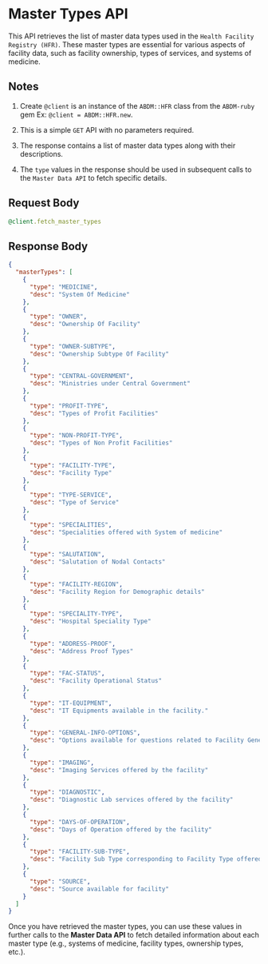 # Master Types API

This API retrieves the list of master data types used in the `Health Facility Registry (HFR)`. These master types are essential for various aspects of facility data, such as facility ownership, types of services, and systems of medicine.

## Notes

1. Create `@client` is an instance of the `ABDM::HFR` class from the `ABDM-ruby` gem Ex: `@client = ABDM::HFR.new`.


2. This is a simple `GET` API with no parameters required.

3. The response contains a list of master data types along with their descriptions.

4. The `type` values in the response should be used in subsequent calls to the `Master Data API` to fetch specific details.


## Request Body
```ruby
@client.fetch_master_types
```

## Response Body
```json
{
  "masterTypes": [
    {
      "type": "MEDICINE",
      "desc": "System Of Medicine"
    },
    {
      "type": "OWNER",
      "desc": "Ownership Of Facility"
    },
    {
      "type": "OWNER-SUBTYPE",
      "desc": "Ownership Subtype Of Facility"
    },
    {
      "type": "CENTRAL-GOVERNMENT",
      "desc": "Ministries under Central Government"
    },
    {
      "type": "PROFIT-TYPE",
      "desc": "Types of Profit Facilities"
    },
    {
      "type": "NON-PROFIT-TYPE",
      "desc": "Types of Non Profit Facilities"
    },
    {
      "type": "FACILITY-TYPE",
      "desc": "Facility Type"
    },
    {
      "type": "TYPE-SERVICE",
      "desc": "Type of Service"
    },
    {
      "type": "SPECIALITIES",
      "desc": "Specialities offered with System of medicine"
    },
    {
      "type": "SALUTATION",
      "desc": "Salutation of Nodal Contacts"
    },
    {
      "type": "FACILITY-REGION",
      "desc": "Facility Region for Demographic details"
    },
    {
      "type": "SPECIALITY-TYPE",
      "desc": "Hospital Speciality Type"
    },
    {
      "type": "ADDRESS-PROOF",
      "desc": "Address Proof Types"
    },
    {
      "type": "FAC-STATUS",
      "desc": "Facility Operational Status"
    },
    {
      "type": "IT-EQUIPMENT",
      "desc": "IT Equipments available in the facility."
    },
    {
      "type": "GENERAL-INFO-OPTIONS",
      "desc": "Options available for questions related to Facility General Information."
    },
    {
      "type": "IMAGING",
      "desc": "Imaging Services offered by the facility"
    },
    {
      "type": "DIAGNOSTIC",
      "desc": "Diagnostic Lab services offered by the facility"
    },
    {
      "type": "DAYS-OF-OPERATION",
      "desc": "Days of Operation offered by the facility"
    },
    {
      "type": "FACILITY-SUB-TYPE",
      "desc": "Facility Sub Type corresponding to Facility Type offered by Facility"
    },
    {
      "type": "SOURCE",
      "desc": "Source available for facility"
    }
  ]
}
```

Once you have retrieved the master types, you can use these values in further calls to the **Master Data API** to fetch detailed information about each master type (e.g., systems of medicine, facility types, ownership types, etc.).
